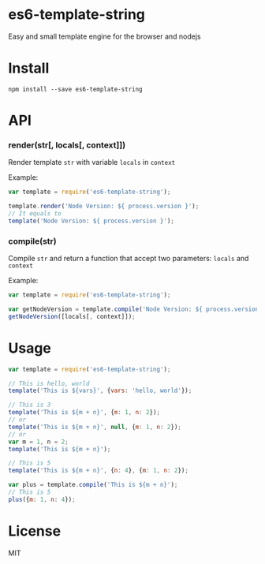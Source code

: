 # es6-template-string
Easy and small template engine for the browser and nodejs

# Install
```shell
npm install --save es6-template-string
```

# API
### render(str[, locals[, context]])
Render template `str` with variable `locals` in `context`

Example:
```js
var template = require('es6-template-string');

template.render('Node Version: ${ process.version }');
// It equals to
template('Node Version: ${ process.version }');
```

### compile(str)
Compile `str` and return a function that accept two parameters: `locals` and `context`

Example:
```js
var template = require('es6-template-string');

var getNodeVersion = template.compile('Node Version: ${ process.version }');
getNodeVersion([locals[, context]]);
```

# Usage
```js
var template = require('es6-template-string');

// This is hello, world
template('This is ${vars}', {vars: 'hello, world'});

// This is 3
template('This is ${m + n}', {m: 1, n: 2});
// or
template('This is ${m + n}', null, {m: 1, n: 2});
// or
var m = 1, n = 2;
template('This is ${m + n}');

// This is 5
template('This is ${m + n}', {n: 4}, {m: 1, n: 2});

var plus = template.compile('This is ${m + n}');
// This is 5
plus({m: 1, n: 4});
```

# License
MIT